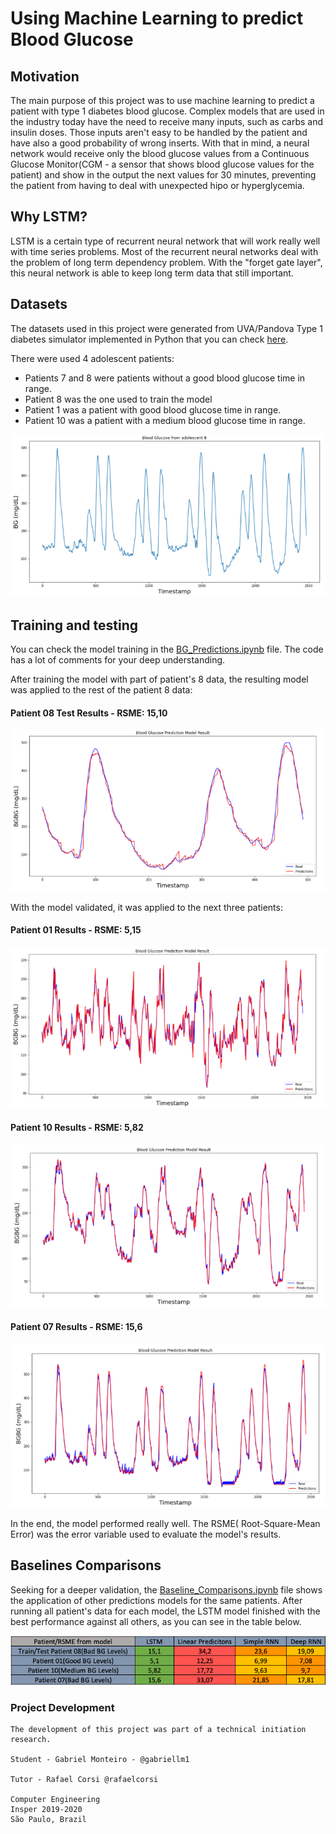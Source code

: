 # Using Machine Learning to predict Blood Glucose

## Motivation

  The main purpose of this project was to use machine learning to predict a patient with type 1 diabetes blood glucose.
Complex models that are used in the industry today have the need to receive many inputs, such as carbs and insulin doses.
Those inputs aren't easy to be handled by the patient and have also a good probability of wrong inserts. With that in mind,
a neural network would receive only the blood glucose values from a Continuous Glucose Monitor(CGM - a sensor that shows blood
glucose values for the patient) and show in the output the next values for 30 minutes, preventing the patient from having
to deal with unexpected hipo or hyperglycemia.


## Why LSTM?

LSTM is a certain type of recurrent neural network that will work really well with time series problems. Most of the recurrent
neural networks deal with the problem of long term dependency problem. With the "forget gate layer", this neural network is
able to keep long term data that still important.

## Datasets

The datasets used in this project were generated from UVA/Pandova Type 1 diabetes simulator implemented in Python that you 
can check [here](https://github.com/jxx123/simglucose).

There were used 4 adolescent patients:
  - Patients 7 and 8 were patients without a good blood glucose time in range.
  - Patient 8 was the one used to train the model
  - Patient 1 was a patient with good blood glucose time in range.
  - Patient 10 was a patient with a medium blood glucose time in range.

![alt text](https://github.com/gabriellm1/LSTM_Predicting_BloodGlucose/blob/master/imgs/BGs.png)

## Training and testing

You can check the model training in the [BG_Predictions.ipynb](https://github.com/gabriellm1/LSTM_Predicting_BloodGlucose/blob/master/BG_Predictions.ipynb) file. The code has a lot of comments for your deep understanding.

After training the model with part of patient's 8 data, the resulting model was applied to the rest of the patient 8 data:

#### Patient 08 Test Results - RSME: 15,10

![alt text](https://github.com/gabriellm1/LSTM_Predicting_BloodGlucose/blob/master/imgs/test_result.png)

With the model validated, it was applied to the next three patients:

#### Patient 01 Results - RSME: 5,15

![alt text](https://github.com/gabriellm1/LSTM_Predicting_BloodGlucose/blob/master/imgs/patient01.png)

#### Patient 10 Results - RSME: 5,82

![alt text](https://github.com/gabriellm1/LSTM_Predicting_BloodGlucose/blob/master/imgs/patient10.png)

#### Patient 07 Results - RSME: 15,6

![alt text](https://github.com/gabriellm1/LSTM_Predicting_BloodGlucose/blob/master/imgs/patient07.png)


In the end, the model performed really well. The RSME( Root-Square-Mean Error) was the error variable used to evaluate the model's results.

## Baselines Comparisons

Seeking for a deeper validation, the [Baseline_Comparisons.ipynb](https://github.com/gabriellm1/LSTM_Predicting_BloodGlucose/blob/master/Baseline_Comparisons.ipynb) file shows the application of other predictions
models for the same patients. After running all patient's data for each model, the LSTM model finished with the best performance against all 
others, as you can see in the table below.

![alt text](https://github.com/gabriellm1/LSTM_Predicting_BloodGlucose/blob/master/imgs/baselines.png)


### Project Development

    The development of this project was part of a technical initiation research.

    Student - Gabriel Monteiro - @gabriellm1

    Tutor - Rafael Corsi @rafaelcorsi

    Computer Engineering 
    Insper 2019-2020
    São Paulo, Brazil
